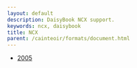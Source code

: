 ```yaml
---
layout: default
description: DaisyBook NCX support.
keywords: ncx, daisybook
title: NCX
parent: /cainteoir/formats/document.html
---
```


*  [2005](ncx2005)
